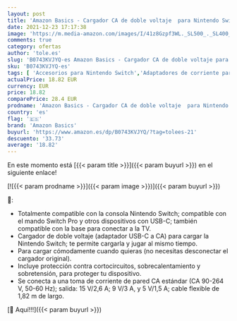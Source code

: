 ```yaml
---
layout: post
title: 'Amazon Basics - Cargador CA de doble voltaje  para Nintendo Switch  compatible con modo TV   negro'
date: 2021-12-23 17:17:38
image: 'https://m.media-amazon.com/images/I/41z8Gzpf3WL._SL500_._SL400_.jpg'
comments: true
category: ofertas
author: 'tole.es'
slug: 'B0743KVJYQ-es Amazon Basics - Cargador CA de doble voltaje para Nintendo...'
sku: 'B0743KVJYQ-es'
tags: [ 'Accesorios para Nintendo Switch','Adaptadores de corriente para Nintendo Switch','Cables y adaptadores de corriente para Nintendo Switch','Hardware y juegos para Nintendo Switch','Videojuegos','amazon basics','nintendo', ]
actualPrice: 18.82 EUR
currency: EUR
price: 18.82
comparePrice: 28.4 EUR
prodname: 'Amazon Basics - Cargador CA de doble voltaje  para Nintendo Switch  compatible con modo TV   negro'
country: 'es'
flag: '🇪🇸'
brand: 'Amazon Basics'
buyurl: 'https://www.amazon.es/dp/B0743KVJYQ/?tag=tolees-21'
descuento: '33.73'
average: '18.82'
---
```


En este momento está [{{< param title >}}]({{< param buyurl >}}) en el siguiente enlace!

[![{{< param prodname >}}]({{< param image >}})]({{< param buyurl >}})

🔎:

- Totalmente compatible con la consola Nintendo Switch; compatible con el mando Switch Pro y otros dispositivos con USB-C; también compatible con la base para conectar a la TV.
- Cargador de doble voltaje (adaptador USB-C a CA) para cargar la Nintendo Switch; te permite cargarla y jugar al mismo tiempo.
- Para cargar cómodamente cuando quieras (no necesitas desconectar el cargador original).
- Incluye protección contra cortocircuitos, sobrecalentamiento y sobretensión, para proteger tu dispositivo.
- Se conecta a una toma de corriente de pared CA estándar (CA 90-264 V, 50-60 Hz); salida: 15 V/2,6 A; 9 V/3 A, y 5 V/1,5 A; cable flexible de 1,82 m de largo.

[🛒 Aquí!!!]({{< param buyurl >}})
